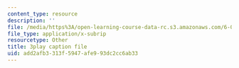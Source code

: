 ```yaml
---
content_type: resource
description: ''
file: /media/https%3A/open-learning-course-data-rc.s3.amazonaws.com/6-042j-mathematics-for-computer-science-spring-2015/add2afb3313f5947afe993dc2cc6ab33_L5uBeAGJV1k.vtt
file_type: application/x-subrip
resourcetype: Other
title: 3play caption file
uid: add2afb3-313f-5947-afe9-93dc2cc6ab33
---
```

